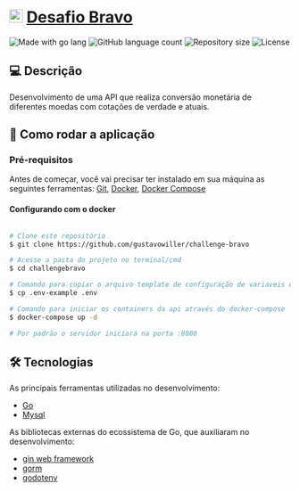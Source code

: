   
<h1>
     <a href="hurb.com"><img src="https://avatars1.githubusercontent.com/u/7063040?v=4&s=200.jpg" alt="Logo Hurb" width="24" /></a>
     <a href="https://github.com/hurbcom/challenge-bravo"> Desafio Bravo </a>
</h1>

<p>
 <img alt="Made with go lang" src="https://img.shields.io/badge/Made%20with-Go-1f425f.svg">
   <img alt="GitHub language count" src="https://img.shields.io/github/languages/count/gustavowiller/challenge-bravo?color=%2304D361">
  <img alt="Repository size" src="https://img.shields.io/github/repo-size/gustavowiller/challenge-bravo">
   <img alt="License" src="https://img.shields.io/badge/license-MIT-brightgreen">
</p>



## 💻 Descrição

Desenvolvimento de uma API que realiza conversão monetária de diferentes moedas com cotações de verdade e atuais.



## 🚀 Como rodar a aplicação



### Pré-requisitos

Antes de começar, você vai precisar ter instalado em sua máquina as seguintes ferramentas:
[Git](https://git-scm.com), [Docker](https://docs.docker.com/), [Docker Compose](https://docs.docker.com/compose/)


####  Configurando com o docker

```bash

# Clone este repositório
$ git clone https://github.com/gustavowiller/challenge-bravo

# Acesse a pasta do projeto no terminal/cmd
$ cd challengebravo

# Comando para copiar o arquivo template de configuração de variaveis de ambiente
$ cp .env-example .env

# Comando para iniciar os containers da api através do docker-compose
$ docker-compose up -d

# Por padrão o servidor iniciará na porta :8080

```



## 🛠 Tecnologias

As principais ferramentas utilizadas no desenvolvimento:
- [Go](https://golang.org/doc/)
- [Mysql](https://dev.mysql.com/doc/)

As bibliotecas externas do ecossistema de Go, que auxiliaram no desenvolvimento:
- [gin web framework](https://github.com/gin-gonic/gin) 
- [gorm](https://gorm.io/docs/index.html)
- [godotenv](https://github.com/joho/godotenv)
